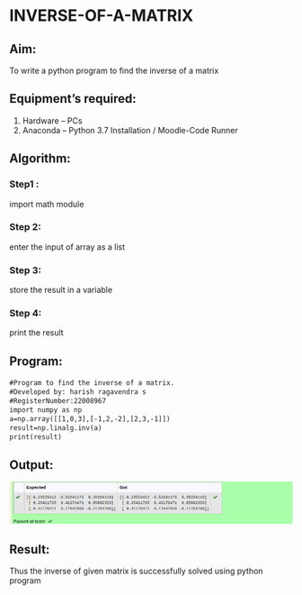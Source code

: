 # INVERSE-OF-A-MATRIX
## Aim:
To write a python program to find the inverse of a matrix
## Equipment’s required:
1. 	Hardware – PCs
2. 	Anaconda – Python 3.7 Installation / Moodle-Code Runner
## Algorithm:
### Step1 : 
import math module
### Step 2: 
enter the input of array as a list
### Step 3: 
store the result in a variable
### Step 4: 
print the result
## Program:
```
#Program to find the inverse of a matrix.
#Developed by: harish ragavendra s
#RegisterNumber:22008967
import numpy as np
a=np.array([[1,0,3],[-1,2,-2],[2,3,-1]])
result=np.linalg.inv(a)
print(result)
```
## Output:
![output!](rankofmatrix.png)
## Result:
Thus the inverse of given matrix is successfully solved using python program

